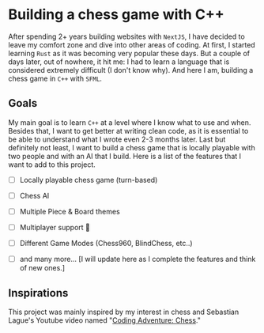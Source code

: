 # Building a chess game with C++
After spending 2+ years building websites with `NextJS`, I have decided to leave my comfort zone and dive into other areas of coding. At first, I started learning `Rust` as it was becoming very popular these days. But a couple of days later, out of nowhere, it hit me: I had to learn a language that is considered extremely difficult (I don't know why). And here I am, building a chess game in `C++` with `SFML`.

## Goals
My main goal is to learn `C++` at a level where I know what to use and when. Besides that, I want to get better at writing clean code, as it is essential to be able to understand what I wrote even 2-3 months later. Last but definitely not least, I want to build a chess game that is locally playable with two people and with an AI that I build. Here is a list of the features that I want to add to this project.

- [ ] Locally playable chess game (turn-based)
- [ ] Chess AI
- [ ] Multiple Piece & Board themes
- [ ] Multiplayer support 🤯
- [ ] Different Game Modes (Chess960, BlindChess, etc..)
- [ ] and many more... [I will update here as I complete the features and think of new ones.]


## Inspirations
This project was mainly inspired by my interest in chess and Sebastian Lague's  Youtube video named "[Coding Adventure: Chess](https://www.youtube.com/watch?v=U4ogK0MIzqk)." 